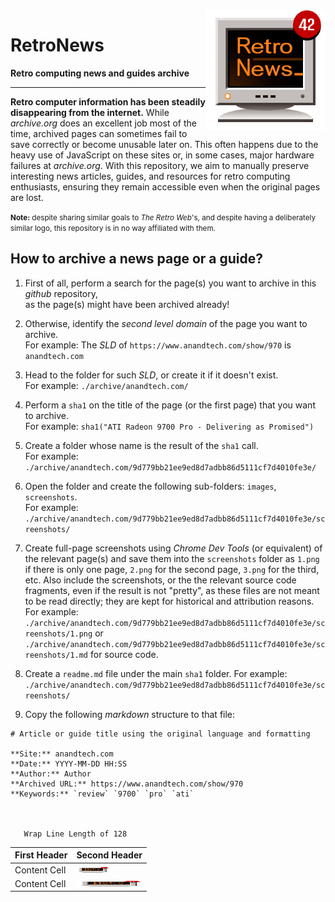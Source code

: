<img src="./embeds/logo192.png" align="right">

# RetroNews

**Retro computing news and guides archive**

------------------------------------------------------------------------------------------------------------------------

**Retro computer information has been steadily disappearing from the internet.** While _archive.org_ does an excellent
job most of the time, archived pages can sometimes fail to save correctly or become unusable later on. This often
happens due to the heavy use of JavaScript on these sites or, in some cases, major hardware failures at _archive.org_.
With this repository, we aim to manually preserve interesting news articles, guides, and resources for retro computing
enthusiasts, ensuring they remain accessible even when the original pages are lost.

<small>**Note:** despite sharing similar goals to _The Retro Web_'s, and despite having a deliberately similar logo,
this repository is in no way affiliated with them. </small>

## How to archive a news page or a guide?

1. First of all, perform a search for the page(s) you want to archive in this _github_ repository,<br>
   as the page(s) might have been archived already!

2. Otherwise, identify the _second level domain_ of the page you want to archive.<br>
   For example: The _SLD_ of `https://www.anandtech.com/show/970` is `anandtech.com`

3. Head to the folder for such _SLD_, or create it if it doesn't exist.<br>
   For example: `./archive/anandtech.com/`

4. Perform a `sha1` on the title of the page (or the first page) that you want to archive.<br>
   For example: `sha1("ATI Radeon 9700 Pro - Delivering as Promised")`

5. Create a folder whose name is the result of the `sha1` call.<br>
   For example: `./archive/anandtech.com/9d779bb21ee9ed8d7adbb86d5111cf7d4010fe3e/`

6. Open the folder and create the following sub-folders: `images`, `screenshots`.<br>
   For example: `./archive/anandtech.com/9d779bb21ee9ed8d7adbb86d5111cf7d4010fe3e/screenshots/`

7. Create full-page screenshots using _Chrome Dev Tools_ (or equivalent) of the relevant page(s) and save them into the
   `screenshots` folder as `1.png` if there is only one page, `2.png` for the second page, `3.png` for the third, etc.
   Also include the screenshots, or the the relevant source code fragments, even if the result is not "pretty", as these files are not meant to be read directly; they are kept for historical and attribution reasons.
   For example: `./archive/anandtech.com/9d779bb21ee9ed8d7adbb86d5111cf7d4010fe3e/screenshots/1.png`
   or `./archive/anandtech.com/9d779bb21ee9ed8d7adbb86d5111cf7d4010fe3e/screenshots/1.md` for source code.

8. Create a `readme.md` file under the main `sha1` folder.
   For example: `./archive/anandtech.com/9d779bb21ee9ed8d7adbb86d5111cf7d4010fe3e/screenshots/`

9. Copy the following _markdown_ structure to that file:

```
# Article or guide title using the original language and formatting

**Site:** anandtech.com
**Date:** YYYY-MM-DD HH:SS
**Author:** Author
**Archived URL:** https://www.anandtech.com/show/970
**Keywords:** `review` `9700` `pro` `ati`



   Wrap Line Length of 128
```



| First Header  | Second Header |
| ------------- | ------------- |
| Content Cell  | <img src="./embeds/logo96.png" width="50%" height="10">  |
| Content Cell  | <img src="./embeds/logo96.png" width="100%" height="10">  |